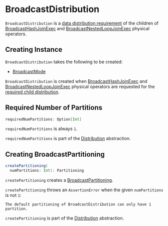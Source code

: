 # BroadcastDistribution

`BroadcastDistribution` is a [data distribution requirement](Distribution.md) of the children of [BroadcastHashJoinExec](BroadcastHashJoinExec.md) and [BroadcastNestedLoopJoinExec](BroadcastNestedLoopJoinExec.md) physical operators.

## Creating Instance

`BroadcastDistribution` takes the following to be created:

* <span id="mode"> [BroadcastMode](../spark-sql-BroadcastMode.md)

`BroadcastDistribution` is created when [BroadcastHashJoinExec](BroadcastHashJoinExec.md) and [BroadcastNestedLoopJoinExec](BroadcastNestedLoopJoinExec.md) physical operators are requested for the [required child distribution](SparkPlan.md#requiredChildDistribution).

## <span id="requiredNumPartitions"> Required Number of Partitions

```scala
requiredNumPartitions: Option[Int]
```

`requiredNumPartitions` is always `1`.

`requiredNumPartitions` is part of the [Distribution](Distribution.md#requiredNumPartitions) abstraction.

## <span id="createPartitioning"> Creating BroadcastPartitioning

```scala
createPartitioning(
  numPartitions: Int): Partitioning
```

`createPartitioning` creates a [BroadcastPartitioning](Partitioning.md#BroadcastPartitioning).

`createPartitioning` throws an `AssertionError` when the given `numPartitions` is not `1`:

```text
The default partitioning of BroadcastDistribution can only have 1 partition.
```

`createPartitioning` is part of the [Distribution](Distribution.md#createPartitioning) abstraction.
